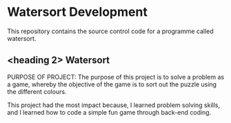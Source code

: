 # Watersort Development
This repository contains the source control code for a programme called watersort.

## <heading 2> Watersort

PURPOSE OF PROJECT: The purpose of this project is to solve a problem as a game, whereby 
the objective of the game is to sort out the puzzle using the different colours. 

This project had the most impact because, I learned problem solving skills, and I learned how 
to code a simple fun game through back-end coding. 
